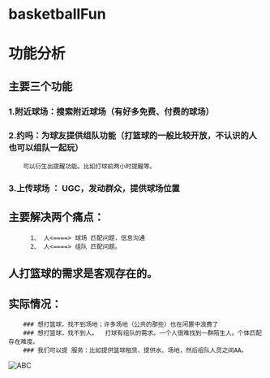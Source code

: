 # basketballFun

# 功能分析
## 主要三个功能
### 1.附近球场：搜索附近球场（有好多免费、付费的球场）
### 2.约吗：为球友提供组队功能（打篮球的一般比较开放，不认识的人也可以组队一起玩）
        可以衍生出提醒功能。比如打球前两小时提醒等。
### 3.上传球场 ： UGC，发动群众，提供球场位置


## 主要解决两个痛点：
          1、 人<====> 球场 匹配问题，信息沟通
          2、 人<====> 组队 匹配问题。
               
## 人打篮球的需求是客观存在的。
## 实际情况： 
        ### 想打篮球，找不到场地；许多场地（公共的那些）也在闲置中浪费了
        ### 想打篮球，找不到人。  打球有组队的需求。一个人很难找到一群陌生人。个体匹配存在难度。 
        ### 我们可以提 服务：比如提供篮球租赁、提供水、场地，然后组队人员之间AA。

![ABC](https://github.com/geekstartup42/basketballFun/blob/master/WechatIMG401.jpeg)
